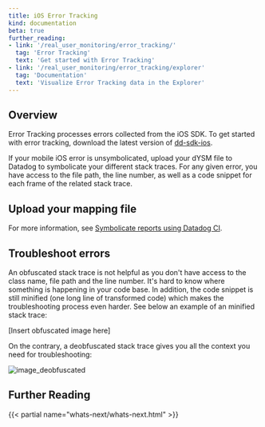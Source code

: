 ```yaml
---
title: iOS Error Tracking
kind: documentation
beta: true
further_reading:
- link: '/real_user_monitoring/error_tracking/'
  tag: 'Error Tracking'
  text: 'Get started with Error Tracking'
- link: '/real_user_monitoring/error_tracking/explorer'
  tag: 'Documentation'
  text: 'Visualize Error Tracking data in the Explorer'
---
```


## Overview

Error Tracking processes errors collected from the iOS SDK. To get started with error tracking, download the latest version of [dd-sdk-ios][1].

If your mobile iOS error is unsymbolicated, upload your dYSM file to Datadog to symbolicate your different stack traces. For any given error, you have access to the file path, the line number, as well as a code snippet for each frame of the related stack trace.

## Upload your mapping file

For more information, see [Symbolicate reports using Datadog CI][2].

## Troubleshoot errors

An obfuscated stack trace is not helpful as you don't have access to the class name, file path and the line number. It's hard to know where something is happening in your code base. In addition, the code snippet is still minified (one long line of transformed code) which makes the troubleshooting process even harder. See below an example of an minified stack trace:

[Insert obfuscated image here]

On the contrary, a deobfuscated stack trace gives you all the context you need for troubleshooting:

![image_deobfuscated][3]

[1]: https://github.com/DataDog/dd-sdk-ios
[2]: https:///real_user_monitoring/ios/crash_reporting/#symbolicate-reports-using-datadog-ci
[3]: https://raw.githubusercontent.com/DataDog/dd-sdk-ios/master/docs/images/deobfuscated_stacktrace.png

## Further Reading

{{< partial name="whats-next/whats-next.html" >}}